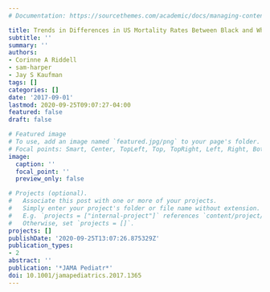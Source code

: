 ```yaml
---
# Documentation: https://sourcethemes.com/academic/docs/managing-content/

title: Trends in Differences in US Mortality Rates Between Black and White Infants
subtitle: ''
summary: ''
authors:
- Corinne A Riddell
- sam-harper
- Jay S Kaufman
tags: []
categories: []
date: '2017-09-01'
lastmod: 2020-09-25T09:07:27-04:00
featured: false
draft: false

# Featured image
# To use, add an image named `featured.jpg/png` to your page's folder.
# Focal points: Smart, Center, TopLeft, Top, TopRight, Left, Right, BottomLeft, Bottom, BottomRight.
image:
  caption: ''
  focal_point: ''
  preview_only: false

# Projects (optional).
#   Associate this post with one or more of your projects.
#   Simply enter your project's folder or file name without extension.
#   E.g. `projects = ["internal-project"]` references `content/project/deep-learning/index.md`.
#   Otherwise, set `projects = []`.
projects: []
publishDate: '2020-09-25T13:07:26.875329Z'
publication_types:
- 2
abstract: ''
publication: '*JAMA Pediatr*'
doi: 10.1001/jamapediatrics.2017.1365
---
```

